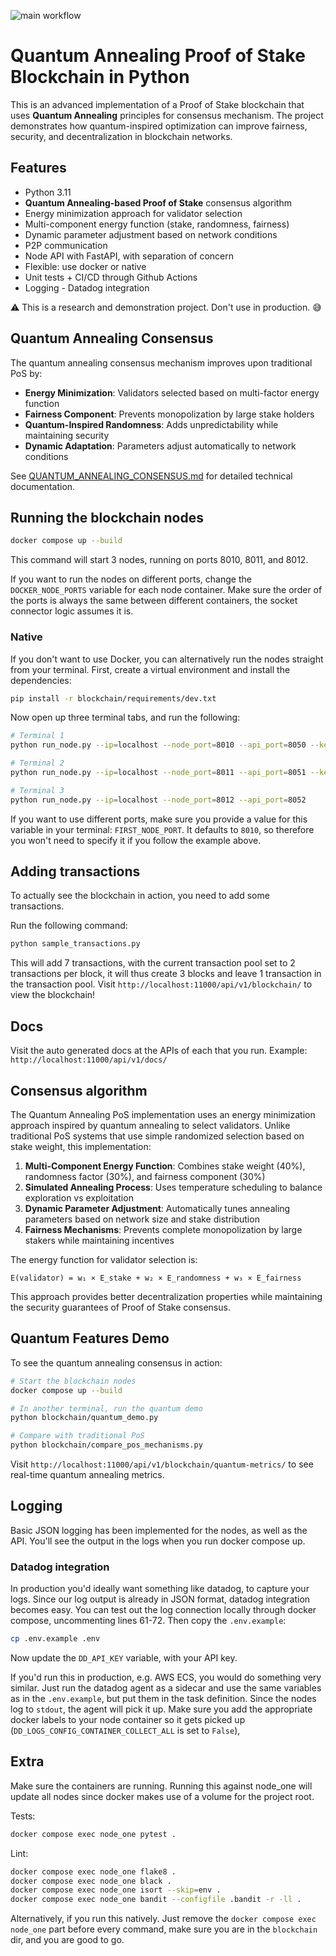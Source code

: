 ![main workflow](https://github.com/rafrasenberg/proof-of-stake-blockchain/actions/workflows/pipeline.main.yml/badge.svg)

# Quantum Annealing Proof of Stake Blockchain in Python

This is an advanced implementation of a Proof of Stake blockchain that uses **Quantum Annealing** principles for consensus mechanism. The project demonstrates how quantum-inspired optimization can improve fairness, security, and decentralization in blockchain networks.

## Features

- Python 3.11
- **Quantum Annealing-based Proof of Stake** consensus algorithm
- Energy minimization approach for validator selection
- Multi-component energy function (stake, randomness, fairness)
- Dynamic parameter adjustment based on network conditions
- P2P communication
- Node API with FastAPI, with separation of concern
- Flexible: use docker or native
- Unit tests + CI/CD through Github Actions
- Logging - Datadog integration

⚠️ This is a research and demonstration project. Don't use in production. 😅

## Quantum Annealing Consensus

The quantum annealing consensus mechanism improves upon traditional PoS by:

- **Energy Minimization**: Validators selected based on multi-factor energy function
- **Fairness Component**: Prevents monopolization by large stake holders
- **Quantum-Inspired Randomness**: Adds unpredictability while maintaining security
- **Dynamic Adaptation**: Parameters adjust automatically to network conditions

See [QUANTUM_ANNEALING_CONSENSUS.md](QUANTUM_ANNEALING_CONSENSUS.md) for detailed technical documentation.


## Running the blockchain nodes
```sh
docker compose up --build
```

This command will start 3 nodes, running on ports 8010, 8011, and 8012. 

If you want to run the nodes on different ports, change the `DOCKER_NODE_PORTS` variable for each node container. Make sure the order of the ports is always the same between different containers, the socket connector logic assumes it is. 

### Native
If you don't want to use Docker, you can alternatively run the nodes straight from your terminal. First, create a virtual environment and install the dependencies:

```sh
pip install -r blockchain/requirements/dev.txt
```

Now open up three terminal tabs, and run the following:

```sh
# Terminal 1
python run_node.py --ip=localhost --node_port=8010 --api_port=8050 --key_file=./keys/genesis_private_key.pem

# Terminal 2
python run_node.py --ip=localhost --node_port=8011 --api_port=8051 --key_file=./keys/staker_private_key.pem

# Terminal 3
python run_node.py --ip=localhost --node_port=8012 --api_port=8052
```

If you want to use different ports, make sure you provide a value for this variable in your terminal: `FIRST_NODE_PORT`. It defaults to `8010`, so therefore you won't need to specify it if you follow the example above.

## Adding transactions

To actually see the blockchain in action, you need to add some transactions. 

Run the following command:

```sh
python sample_transactions.py
```

This will add 7 transactions, with the current transaction pool set to 2 transactions per block, it will thus create 3 blocks and leave 1 transaction in the transaction pool. Visit `http://localhost:11000/api/v1/blockchain/` to view the blockchain!

## Docs

Visit the auto generated docs at the APIs of each that you run. Example: `http://localhost:11000/api/v1/docs/`

## Consensus algorithm

The Quantum Annealing PoS implementation uses an energy minimization approach inspired by quantum annealing to select validators. Unlike traditional PoS systems that use simple randomized selection based on stake weight, this implementation:

1. **Multi-Component Energy Function**: Combines stake weight (40%), randomness factor (30%), and fairness component (30%)
2. **Simulated Annealing Process**: Uses temperature scheduling to balance exploration vs exploitation
3. **Dynamic Parameter Adjustment**: Automatically tunes annealing parameters based on network size and stake distribution
4. **Fairness Mechanisms**: Prevents complete monopolization by large stakers while maintaining incentives

The energy function for validator selection is:
```
E(validator) = w₁ × E_stake + w₂ × E_randomness + w₃ × E_fairness
```

This approach provides better decentralization properties while maintaining the security guarantees of Proof of Stake consensus.

## Quantum Features Demo

To see the quantum annealing consensus in action:

```sh
# Start the blockchain nodes
docker compose up --build

# In another terminal, run the quantum demo
python blockchain/quantum_demo.py

# Compare with traditional PoS
python blockchain/compare_pos_mechanisms.py
```

Visit `http://localhost:11000/api/v1/blockchain/quantum-metrics/` to see real-time quantum annealing metrics. 

## Logging

Basic JSON logging has been implemented for the nodes, as well as the API. You'll see the output in the logs when you run docker compose up.

### Datadog integration

In production you'd ideally want something like datadog, to capture your logs. Since our log output is already in JSON format, datadog integration becomes easy. You can test out the log connection locally through docker compose, uncommenting lines 61-72. Then copy the `.env.example`:

```sh
cp .env.example .env
```

Now update the `DD_API_KEY` variable, with your API key. 

If you'd run this in production, e.g. AWS ECS, you would do something very similar. Just run the datadog agent as a sidecar and use the same variables as in the `.env.example`, but put them in the task definition. Since the nodes log to `stdout`, the agent will pick it up. Make sure you add the appropriate docker labels to your node container so it gets picked up (`DD_LOGS_CONFIG_CONTAINER_COLLECT_ALL` is set to `False`),

## Extra

Make sure the containers are running. Running this against node_one will update all nodes since docker makes use of a volume for the project root. 

Tests:

```sh
docker compose exec node_one pytest .
```

Lint:

```sh
docker compose exec node_one flake8 .
docker compose exec node_one black .
docker compose exec node_one isort --skip=env .
docker compose exec node_one bandit --configfile .bandit -r -ll .
```

Alternatively, if you run this natively. Just remove the `docker compose exec node_one` part before every command, make sure you are in the `blockchain` dir, and you are good to go.